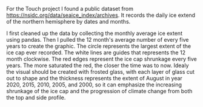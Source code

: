For the Touch project I found a public dataset from https://nsidc.org/data/seaice_index/archives. It records the daily ice extend of the northern hemisphere by dates and months.

I first cleaned up the data by collecting the monthly average ice extent using pandas. Then I pulled the 12 month's average number of every five years to create the graphic. The circle represents the largest extent of the ice cap ever recorded. The white lines are guides that represents the 12 month clockwise. The red edges represent the ice cap shrunkage every five years. The more saturated the red, the closer the time was to now. Idealy the visual should be created with frosted glass, with each layer of glass cut out to shape and the thickness represents the extent of August in year 2020, 2015, 2010, 2005, and 2000, so it can emphasize the increasing shrunkage of the ice cap and the progression of climate change from both the top and side profile. 